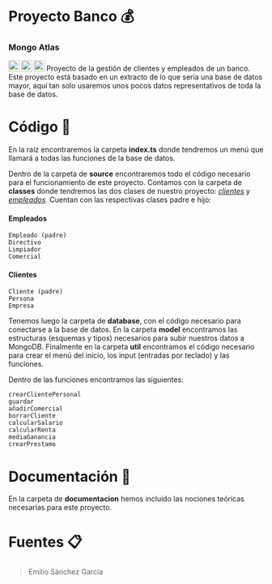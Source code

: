 # Proyecto Banco 💰
### Mongo Atlas

<img align="left" alt="Mongo" width="22px" src="https://imgr.search.brave.com/LQX0cwX7D_PUqrL82ylNVYwCWHvzxskM8YliBOdoqmA/fit/300/300/ce/1/aHR0cHM6Ly9odW1h/bmNvZGVycy1mb3Jt/YXRpb25zLnMzLmFt/YXpvbmF3cy5jb20v/dXBsb2Fkcy9jb3Vy/c2UvbG9nby8yMi9m/b3JtYXRpb24tbW9u/Z29kYi5wbmc" />
<img align="left" alt="TypeScript" width="22px" src="https://imgr.search.brave.com/ehh7zpP11ttmGQytg8jzQ6TeWHqVIQI0lPnRsq5B7HU/fit/180/200/ce/1/aHR0cHM6Ly93d3cu/bm9kZWpzLXR5cGVz/Y3JpcHQtYXBpLmNv/bS9jdXJzby1ncmF0/aXMvdHMucG5n" />
<img align="left" alt="node js" width="22px" src="https://imgr.search.brave.com/-QVTmC4wnNZXNLetXKutpva-0J2HgnxRCmUHdAlCZuk/fit/1200/1200/ce/1/aHR0cHM6Ly9jZG4u/ZnJlZWJpZXN1cHBs/eS5jb20vbG9nb3Mv/bGFyZ2UvMngvbm9k/ZWpzLWljb24tbG9n/by1wbmctdHJhbnNw/YXJlbnQucG5n" />

###

Proyecto de la gestión de clientes y empleados de un banco. Este proyecto está basado en un extracto de lo que sería una base de datos mayor, aquí tan solo usaremos unos pocos datos representativos de toda la base de datos.

###

# Código 🔎

En la raíz encontraremos la carpeta **index.ts** donde tendremos un menú que llamará a todas las funciones de la base de datos.

Dentro de la carpeta de **source** encontraremos todo el código necesario para el funcionamiento de este proyecto.
Contamos con la carpeta de **classes** donde tendremos las dos clases de nuestro proyecto: *[clientes](https://github.com/SanchezGarciaEmilio/211122_Proyecto/tree/main/src/classes/clientes)* y *[empleados](https://github.com/SanchezGarciaEmilio/211122_Proyecto/tree/main/src/classes/empleados)*. Cuentan con las respectivas clases padre e hijo:
#### Empleados
```
Empleado (padre)
Directivo
Limpiador
Comercial
```

#### Clientes
```
Cliente (padre)
Persona
Empresa
```

Tenemos luego la carpeta de **database**, con el código necesario para conectarse a la base de datos.
En la carpeta **model** encontramos las estructuras (esquemas y tipos) necesarios para subir nuestros datos a MongoDB.
Finalmente en la carpeta **util** encontramos el código necesario para crear el menú del inicio, los input (entradas por teclado) y las funciones.

Dentro de las funciones encontramos las siguientes:
```
crearClientePersonal
guardar
añadirComercial
borrarCliente
calcularSalario
calcularRenta
mediaGanancia
crearPrestamo
```

###

# Documentación 📝

En la carpeta de **documentacion** hemos incluido las nociones teóricas necesarias para este proyecto.

###

# Fuentes 📋
###

> Emilio Sánchez García
